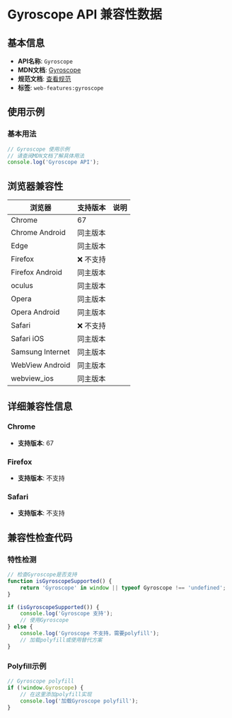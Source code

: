 # Gyroscope API 兼容性数据

## 基本信息

- **API名称**: `Gyroscope`
- **MDN文档**: [Gyroscope](https://developer.mozilla.org/docs/Web/API/Gyroscope)
- **规范文档**: [查看规范](https://w3c.github.io/gyroscope/#gyroscope-interface)
- **标签**: `web-features:gyroscope`

## 使用示例

### 基本用法

```javascript
// Gyroscope 使用示例
// 请查阅MDN文档了解具体用法
console.log('Gyroscope API');
```

## 浏览器兼容性

| 浏览器 | 支持版本 | 说明 |
|--------|----------|------|
| Chrome | 67 |  |
| Chrome Android | 同主版本 |  |
| Edge | 同主版本 |  |
| Firefox | ❌ 不支持 |  |
| Firefox Android | 同主版本 |  |
| oculus | 同主版本 |  |
| Opera | 同主版本 |  |
| Opera Android | 同主版本 |  |
| Safari | ❌ 不支持 |  |
| Safari iOS | 同主版本 |  |
| Samsung Internet | 同主版本 |  |
| WebView Android | 同主版本 |  |
| webview_ios | 同主版本 |  |

## 详细兼容性信息

### Chrome

- **支持版本**: 67

### Firefox

- **支持版本**: 不支持

### Safari

- **支持版本**: 不支持

## 兼容性检查代码

### 特性检测

```javascript
// 检查Gyroscope是否支持
function isGyroscopeSupported() {
    return 'Gyroscope' in window || typeof Gyroscope !== 'undefined';
}

if (isGyroscopeSupported()) {
    console.log('Gyroscope 支持');
    // 使用Gyroscope
} else {
    console.log('Gyroscope 不支持，需要polyfill');
    // 加载polyfill或使用替代方案
}
```

### Polyfill示例

```javascript
// Gyroscope polyfill
if (!window.Gyroscope) {
    // 在这里添加polyfill实现
    console.log('加载Gyroscope polyfill');
}
```

